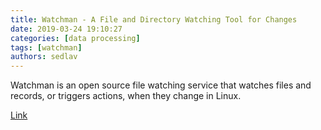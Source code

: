 ```yaml
---
title: Watchman - A File and Directory Watching Tool for Changes
date: 2019-03-24 19:10:27
categories: [data processing]
tags: [watchman]
authors: sedlav
---
```

        
Watchman is an open source file watching service that watches files and records, or triggers actions, when they change in Linux.

[Link](https://www.tecmint.com/watchman-monitor-file-changes-in-linux/)
